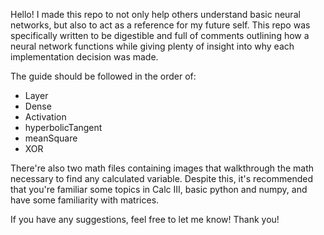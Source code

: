 Hello! I made this repo to not only help others understand basic neural networks, but also to act as a reference for my future self. 
This repo was specifically written to be digestible and full of comments outlining how a neural network functions while giving plenty of insight into why each implementation decision was made.

The guide should be followed in the order of:
- Layer
- Dense
- Activation
- hyperbolicTangent
- meanSquare
- XOR

There're also two math files containing images that walkthrough the math necessary to find any calculated variable.
Despite this, it's recommended that you're familiar some topics in Calc III, basic python and numpy, and have some familiarity with matrices.

If you have any suggestions, feel free to let me know!
Thank you!
